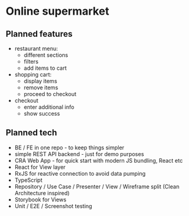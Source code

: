 # Online supermarket

## Planned features

- restaurant menu:
  - different sections
  - filters
  - add items to cart
- shopping cart:
  - display items
  - remove items
  - proceed to checkout
- checkout
  - enter additional info
  - show success

## Planned tech

- BE / FE in one repo - to keep things simpler
- simple REST API backend - just for demo purposes
- CRA Web App - for quick start with modern JS bundling, React etc
- React for View layer
- RxJS for reactive connection to avoid data pumping
- TypeScript
- Repository / Use Case / Presenter / View / Wireframe split (Clean Architecture inspired)
- Storybook for Views
- Unit / E2E / Screenshot testing
